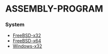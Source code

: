 # ASSEMBLY-PROGRAM
### System
- [FreeBSD-x32](./system/freebsd-x32/)
- [FreeBSD-x64](./system/freebsd-x64/)
- [Windows-x32](./system/windows-x32/)
